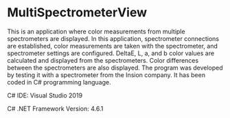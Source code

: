 # MultiSpectrometerView
This is an application where color measurements from multiple spectrometers are displayed. In this application, spectrometer connections are established, color measurements are taken with the spectrometer, and spectrometer settings are configured. 
DeltaE, L, a, and b color values are calculated and displayed from the spectrometers. Color differences between the spectrometers are also displayed. The program was developed by testing it with a spectrometer from the Insion company. 
It has been coded in C# programming language.

C# IDE: Visual Studio 2019

C# .NET Framework Version: 4.6.1
